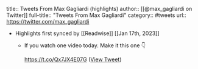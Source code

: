 title:: Tweets From Max Gagliardi (highlights)
author:: [[@max_gagliardi on Twitter]]
full-title:: "Tweets From Max Gagliardi"
category:: #tweets
url:: https://twitter.com/max_gagliardi

- Highlights first synced by [[Readwise]] [[Jan 17th, 2023]]
	- If you watch one video today. Make it this one 👇
	  
	  https://t.co/Qx7JX4E07G ([View Tweet](https://twitter.com/max_gagliardi/status/1614623656046477312))